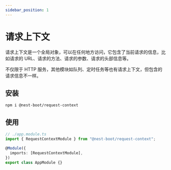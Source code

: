 ```yaml
---
sidebar_position: 1
---
```


# 请求上下文

请求上下文是一个全局对象，可以在任何地方访问，它包含了当前请求的信息，比如请求的 URL、请求的方法、请求的参数、请求的头部信息等。

不仅限于 HTTP 服务，其他模块如队列、定时任务等也有请求上下文，但包含的请求信息不一样。

## 安装

```shell
npm i @nest-boot/request-context
```

## 使用

```typescript
// ./app.module.ts
import { RequestContextModule } from "@nest-boot/request-context";

@Module({
  imports: [RequestContextModule],
})
export class AppModule {}
```
